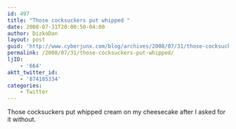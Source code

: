 ```yaml
---
id: 497
title: "Those cocksuckers put whipped "
date: 2008-07-31T20:00:50-04:00
author: DizkoDan
layout: post
guid: 'http://www.cyberjunx.com/blog/archives/2008/07/31/those-cocksuckers-put-whipped/'
permalink: /2008/07/31/those-cocksuckers-put-whipped/
ljID:
    - '664'
aktt_twitter_id:
    - '874185334'
categories:
    - Twitter
---
```


Those cocksuckers put whipped cream on my cheesecake after I asked for it without.